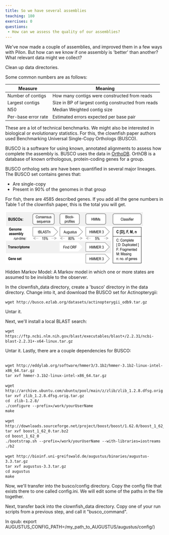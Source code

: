 ```yaml
---
title: So we have several assemblies
teaching: 180
exercises: 0
questions:
 - How can we assess the quality of our assemblies?
---
```


We've now made a couple of assemblies, and improved them in a few ways with Pilon. But how can we know if one assembly is 'better' than another? What relevant data might we collect?

Clean up data directories. 

Some common numbers are as follows:

| Measure | Meaning | 
|---------|---------|
| Number of contigs | How many contigs were constructed from reads |
| Largest contigs | Size in BP of largest contig constructed from reads |
| N50 | Median Weighted contig size |
| Per-base error rate | Estimated errors expected per base pair |


These are a lot of technical benchmarks. We might also be interested in  biological or evolutionary statistics. For this, the clownfish paper authors used  Benchmarking Universal Single-Copy Orthologs (BUSCO). 

BUSCO is a software for using known, annotated alignments to assess how complete the assembly is. BUSCO uses the data in [OrthoDB](http://www.orthodb.org/). OrthDB is a database of known orthologous, protein-coding genes for a group.  

BUSCO ortholog sets are have been quantified in several major lineages.  The BUSCO set contains genes that:

+ Are single-copy
+ Present in 90% of the genomes in that group

For fish, there are 4585 described genes. If you add all the gene numbers in Table 1 of the clownfish paper, this is the total you will get. 

![From Simao et al](../fig/busco.png)

Hidden Markov Model: A Markov model in which one or more states are assumed to be invisible to the observer.

In the clownfish_data directory, create a 'busco' directory in the data directory. Change into it, and download the BUSCO set for Actinopterygii: 

```
wget http://busco.ezlab.org/datasets/actinopterygii_odb9.tar.gz
```

Untar it. 

Next, we'll install a local BLAST search:

``` 
wget https://ftp.ncbi.nlm.nih.gov/blast/executables/blast+/2.2.31/ncbi-blast-2.2.31+-x64-linux.tar.gz
```

Untar it.
Lastly, there are a couple dependencies for BUSCO:

```

wget http://eddylab.org/software/hmmer3/3.1b2/hmmer-3.1b2-linux-intel-x86_64.tar.gz
tar xvf hmmer-3.1b2-linux-intel-x86_64.tar.gz

wget http://archive.ubuntu.com/ubuntu/pool/main/z/zlib/zlib_1.2.8.dfsg.orig.tar.gz
tar xvf zlib_1.2.8.dfsg.orig.tar.gz 
cd  zlib-1.2.8/
./configure --prefix=/work/yourUserName
make

wget http://downloads.sourceforge.net/project/boost/boost/1.62.0/boost_1_62_0.tar.bz2
tar xvf boost_1_62_0.tar.bz2
cd boost_1_62_0
./bootstrap.sh --prefix=/work/yourUserName --with-libraries=iostreams
./b2

wget http://bioinf.uni-greifswald.de/augustus/binaries/augustus-3.3.tar.gz
tar xvf augustus-3.3.tar.gz
cd augustus
make
```

Now, we'll transfer into the busco/config directory. Copy the config file that exists there to one called config.ini. We will edit some of the paths in the file together.

Next, transfer back into the clownfish_data directory. Copy one of your run scripts from a previous step, and call it "busco_command". 


In qsub: export AUGUSTUS_CONFIG_PATH=/my_path_to_AUGUSTUS/augustus/config/)


